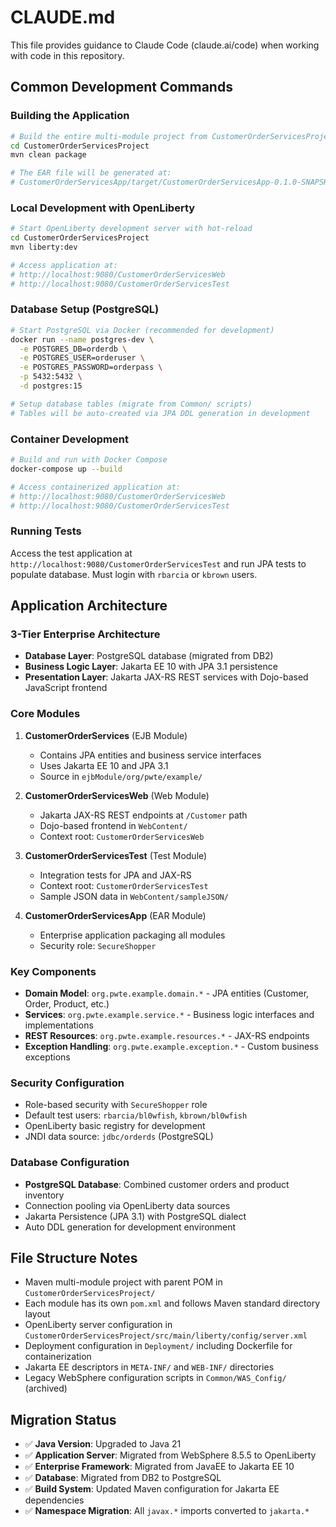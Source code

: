 # CLAUDE.md

This file provides guidance to Claude Code (claude.ai/code) when working with code in this repository.

## Common Development Commands

### Building the Application
```bash
# Build the entire multi-module project from CustomerOrderServicesProject
cd CustomerOrderServicesProject
mvn clean package

# The EAR file will be generated at:
# CustomerOrderServicesApp/target/CustomerOrderServicesApp-0.1.0-SNAPSHOT.ear
```

### Local Development with OpenLiberty
```bash
# Start OpenLiberty development server with hot-reload
cd CustomerOrderServicesProject
mvn liberty:dev

# Access application at:
# http://localhost:9080/CustomerOrderServicesWeb
# http://localhost:9080/CustomerOrderServicesTest
```

### Database Setup (PostgreSQL)
```bash
# Start PostgreSQL via Docker (recommended for development)
docker run --name postgres-dev \
  -e POSTGRES_DB=orderdb \
  -e POSTGRES_USER=orderuser \
  -e POSTGRES_PASSWORD=orderpass \
  -p 5432:5432 \
  -d postgres:15

# Setup database tables (migrate from Common/ scripts)
# Tables will be auto-created via JPA DDL generation in development
```

### Container Development
```bash
# Build and run with Docker Compose
docker-compose up --build

# Access containerized application at:
# http://localhost:9080/CustomerOrderServicesWeb
# http://localhost:9080/CustomerOrderServicesTest
```

### Running Tests
Access the test application at `http://localhost:9080/CustomerOrderServicesTest` and run JPA tests to populate database. Must login with `rbarcia` or `kbrown` users.

## Application Architecture

### 3-Tier Enterprise Architecture
- **Database Layer**: PostgreSQL database (migrated from DB2)
- **Business Logic Layer**: Jakarta EE 10 with JPA 3.1 persistence
- **Presentation Layer**: Jakarta JAX-RS REST services with Dojo-based JavaScript frontend

### Core Modules
1. **CustomerOrderServices** (EJB Module)
   - Contains JPA entities and business service interfaces
   - Uses Jakarta EE 10 and JPA 3.1
   - Source in `ejbModule/org/pwte/example/`

2. **CustomerOrderServicesWeb** (Web Module)
   - Jakarta JAX-RS REST endpoints at `/Customer` path
   - Dojo-based frontend in `WebContent/`
   - Context root: `CustomerOrderServicesWeb`

3. **CustomerOrderServicesTest** (Test Module)
   - Integration tests for JPA and JAX-RS
   - Context root: `CustomerOrderServicesTest`
   - Sample JSON data in `WebContent/sampleJSON/`

4. **CustomerOrderServicesApp** (EAR Module)
   - Enterprise application packaging all modules
   - Security role: `SecureShopper`

### Key Components
- **Domain Model**: `org.pwte.example.domain.*` - JPA entities (Customer, Order, Product, etc.)
- **Services**: `org.pwte.example.service.*` - Business logic interfaces and implementations  
- **REST Resources**: `org.pwte.example.resources.*` - JAX-RS endpoints
- **Exception Handling**: `org.pwte.example.exception.*` - Custom business exceptions

### Security Configuration
- Role-based security with `SecureShopper` role
- Default test users: `rbarcia/bl0wfish`, `kbrown/bl0wfish`
- OpenLiberty basic registry for development
- JNDI data source: `jdbc/orderds` (PostgreSQL)

### Database Configuration  
- **PostgreSQL Database**: Combined customer orders and product inventory
- Connection pooling via OpenLiberty data sources
- Jakarta Persistence (JPA 3.1) with PostgreSQL dialect
- Auto DDL generation for development environment

## File Structure Notes
- Maven multi-module project with parent POM in `CustomerOrderServicesProject/`
- Each module has its own `pom.xml` and follows Maven standard directory layout
- OpenLiberty server configuration in `CustomerOrderServicesProject/src/main/liberty/config/server.xml`
- Deployment configuration in `Deployment/` including Dockerfile for containerization
- Jakarta EE descriptors in `META-INF/` and `WEB-INF/` directories
- Legacy WebSphere configuration scripts in `Common/WAS_Config/` (archived)

## Migration Status
- ✅ **Java Version**: Upgraded to Java 21
- ✅ **Application Server**: Migrated from WebSphere 8.5.5 to OpenLiberty
- ✅ **Enterprise Framework**: Migrated from JavaEE to Jakarta EE 10
- ✅ **Database**: Migrated from DB2 to PostgreSQL
- ✅ **Build System**: Updated Maven configuration for Jakarta EE dependencies
- ✅ **Namespace Migration**: All `javax.*` imports converted to `jakarta.*`
